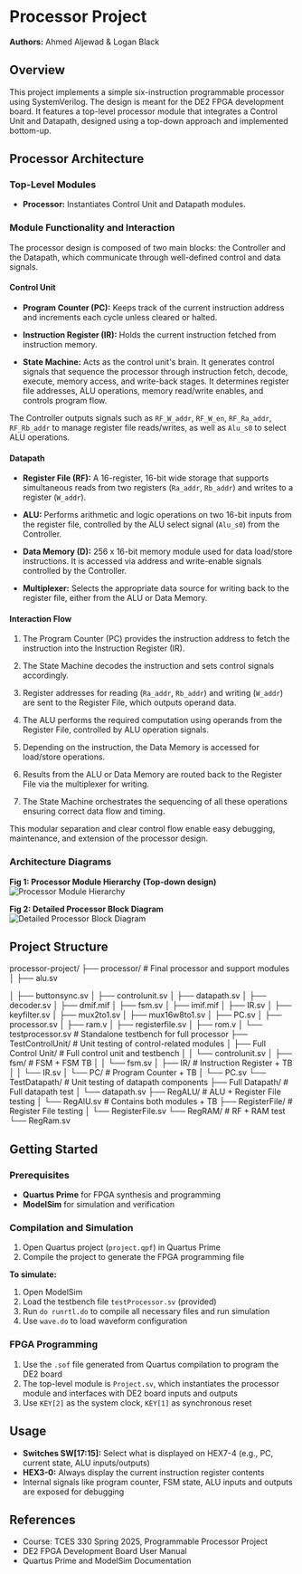 # Processor Project

**Authors:** Ahmed Aljewad & Logan Black

## Overview

This project implements a simple six-instruction programmable processor using SystemVerilog. The design is meant for the DE2 FPGA development board. It features a top-level processor module that integrates a Control Unit and Datapath, designed using a top-down approach and implemented bottom-up.

## Processor Architecture

### Top-Level Modules

- **Processor:** Instantiates Control Unit and Datapath modules.

### Module Functionality and Interaction

The processor design is composed of two main blocks: the Controller and the Datapath, which communicate through well-defined control and data signals.

#### Control Unit

- **Program Counter (PC):** Keeps track of the current instruction address and increments each cycle unless cleared or halted.

- **Instruction Register (IR):** Holds the current instruction fetched from instruction memory.

- **State Machine:** Acts as the control unit's brain. It generates control signals that sequence the processor through instruction fetch, decode, execute, memory access, and write-back stages. It determines register file addresses, ALU operations, memory read/write enables, and controls program flow.

The Controller outputs signals such as `RF_W_addr`, `RF_W_en`, `RF_Ra_addr`, `RF_Rb_addr` to manage register file reads/writes, as well as `Alu_s0` to select ALU operations.

#### Datapath

- **Register File (RF):** A 16-register, 16-bit wide storage that supports simultaneous reads from two registers (`Ra_addr`, `Rb_addr`) and writes to a register (`W_addr`).

- **ALU:** Performs arithmetic and logic operations on two 16-bit inputs from the register file, controlled by the ALU select signal (`Alu_s0`) from the Controller.

- **Data Memory (D):** 256 x 16-bit memory module used for data load/store instructions. It is accessed via address and write-enable signals controlled by the Controller.

- **Multiplexer:** Selects the appropriate data source for writing back to the register file, either from the ALU or Data Memory.

#### Interaction Flow

1. The Program Counter (PC) provides the instruction address to fetch the instruction into the Instruction Register (IR).

2. The State Machine decodes the instruction and sets control signals accordingly.

3. Register addresses for reading (`Ra_addr`, `Rb_addr`) and writing (`W_addr`) are sent to the Register File, which outputs operand data.

4. The ALU performs the required computation using operands from the Register File, controlled by ALU operation signals.

5. Depending on the instruction, the Data Memory is accessed for load/store operations.

6. Results from the ALU or Data Memory are routed back to the Register File via the multiplexer for writing.

7. The State Machine orchestrates the sequencing of all these operations ensuring correct data flow and timing.

This modular separation and clear control flow enable easy debugging, maintenance, and extension of the processor design.

### Architecture Diagrams

**Fig 1: Processor Module Hierarchy (Top-down design)**
![Processor Module Hierarchy](https://github.com/user-attachments/assets/77f393b8-db34-4324-ac9b-02fc0bfa00d1)

**Fig 2: Detailed Processor Block Diagram**
![Detailed Processor Block Diagram](https://github.com/user-attachments/assets/d12006e1-3b33-4bb7-9563-1707fff4ea2a)

## Project Structure
processor-project/
├── processor/ # Final processor and support modules
│ ├── alu.sv

│ ├── buttonsync.sv
│ ├── controlunit.sv
│ ├── datapath.sv
│ ├── decoder.sv
│ ├── dmif.mif
│ ├── fsm.sv
│ ├── imif.mif
│ ├── IR.sv
│ ├── keyfilter.sv
│ ├── mux2to1.sv
│ ├── mux16w8to1.sv
│ ├── PC.sv
│ ├── processor.sv
│ ├── ram.v
│ ├── registerfile.sv
│ ├── rom.v
│ └── testprocessor.sv # Standalone testbench for full processor
├── TestControlUnit/ # Unit testing of control-related modules
│ ├── Full Control Unit/ # Full control unit and testbench
│ │ └── controlunit.sv
│ ├── fsm/ # FSM + FSM TB
│ │ └── fsm.sv
│ ├── IR/ # Instruction Register + TB
│ │ └── IR.sv
│ └── PC/ # Program Counter + TB
│ └── PC.sv
└── TestDatapath/ # Unit testing of datapath components
├── Full Datapath/ # Full datapath test
│ └── datapath.sv
├── RegALU/ # ALU + Register File testing
│ └── RegAlU.sv # Contains both modules + TB
├── RegisterFile/ # Register File testing
│ └── RegisterFile.sv
└── RegRAM/ # RF + RAM test
└── RegRam.sv

## Getting Started

### Prerequisites

- **Quartus Prime** for FPGA synthesis and programming
- **ModelSim** for simulation and verification

### Compilation and Simulation

1. Open Quartus project (`project.qpf`) in Quartus Prime
2. Compile the project to generate the FPGA programming file

**To simulate:**
1. Open ModelSim
2. Load the testbench file `testProcessor.sv` (provided)
3. Run `do runrtl.do` to compile all necessary files and run simulation
4. Use `wave.do` to load waveform configuration

### FPGA Programming

1. Use the `.sof` file generated from Quartus compilation to program the DE2 board
2. The top-level module is `Project.sv`, which instantiates the processor module and interfaces with DE2 board inputs and outputs
3. Use `KEY[2]` as the system clock, `KEY[1]` as synchronous reset

## Usage

- **Switches SW[17:15]:** Select what is displayed on HEX7-4 (e.g., PC, current state, ALU inputs/outputs)
- **HEX3-0:** Always display the current instruction register contents
- Internal signals like program counter, FSM state, ALU inputs and outputs are exposed for debugging

## References

- Course: TCES 330 Spring 2025, Programmable Processor Project
- DE2 FPGA Development Board User Manual
- Quartus Prime and ModelSim Documentation
